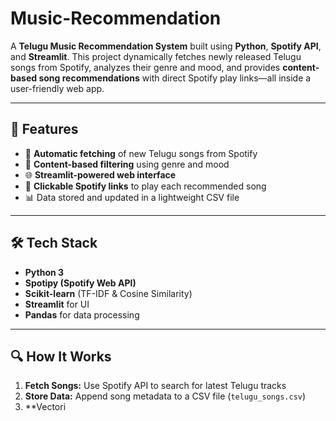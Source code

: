 # Music-Recommendation
A **Telugu Music Recommendation System** built using **Python**, **Spotify API**, and **Streamlit**.
This project dynamically fetches newly released Telugu songs from Spotify, analyzes their genre and mood, and provides **content-based song recommendations** with direct Spotify play links—all inside a user-friendly web app.

---

## 🚀 Features

* 🔄 **Automatic fetching** of new Telugu songs from Spotify
* 🌟 **Content-based filtering** using genre and mood
* 🌐 **Streamlit-powered web interface**
* 🎵 **Clickable Spotify links** to play each recommended song
* 📊 Data stored and updated in a lightweight CSV file

---

## 🛠️ Tech Stack

* **Python 3**
* **Spotipy (Spotify Web API)**
* **Scikit-learn** (TF-IDF & Cosine Similarity)
* **Streamlit** for UI
* **Pandas** for data processing

---

## 🔍 How It Works

1. **Fetch Songs:** Use Spotify API to search for latest Telugu tracks
2. **Store Data:** Append song metadata to a CSV file (`telugu_songs.csv`)
3. \*\*Vectori
